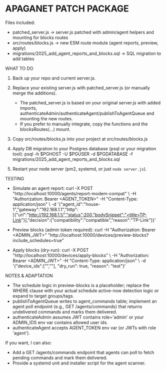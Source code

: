 APAGANET PATCH PACKAGE
======================

Files included:
- patched_server.js        -> server.js patched with admin/agent helpers and mounting for blocks routes
- src/routes/blocks.js     -> new ESM route module (agent reports, preview, apply)
- migrations/2025_add_agent_reports_and_blocks.sql  -> SQL migration to add tables

WHAT TO DO
1) Back up your repo and current server.js.
2) Replace your existing server.js with patched_server.js (or manually merge the additions).
   - The patched_server.js is based on your original server.js with added imports,
     authenticateAdmin/authenticateAgent/publishToAgentQueue and mounting the new routes.
   - If you prefer to manually integrate, copy the functions and the blocksRoutes(...) mount.

3) Copy src/routes/blocks.js into your project at src/routes/blocks.js

4) Apply DB migration to your Postgres database (psql or your migration tool):
   psql -h $PGHOST -U $PGUSER -d $PGDATABASE -f migrations/2025_add_agent_reports_and_blocks.sql

5) Restart your node server (pm2, systemd, or just `node server.js`).

TESTING
- Simulate an agent report:
  curl -X POST "http://localhost:10000/agents/report-modem-compat" \\
    -H "Authorization: Bearer <AGENT_TOKEN>" -H "Content-Type: application/json" \\
    -d '{"agent_id":"house-1","gateway":"192.168.1.1","http":[{"url":"http://192.168.1.1/","status":200,"bodySnippet":"<title>TP-Link</title>"}],"decision":{"compatibility":"compatible","reason":"TP-Link"}}'

- Preview blocks (admin token required):
  curl -H "Authorization: Bearer <ADMIN_JWT>" "http://localhost:10000/devices/preview-blocks?include_schedules=true"

- Apply blocks (dry-run):
  curl -X POST "http://localhost:10000/devices/apply-blocks" \\
    -H "Authorization: Bearer <ADMIN_JWT>" -H "Content-Type: application/json" \\
    -d '{"device_ids":["<id1>","<id2>"], "dry_run": true, "reason": "test"}'

NOTES & ADAPTATION
- The schedule logic in preview-blocks is a placeholder; replace the WHERE clause
  with your actual schedule active-now detection logic or expand to target groups/tags.
- publishToAgentQueue writes to agent_commands table; implement an agent poll endpoint
  (e.g., GET /agents/commands) that returns undelivered commands and marks them delivered.
- authenticateAdmin assumes JWT contains role='admin' or your ADMIN_IDS env var contains allowed user ids.
- authenticateAgent accepts AGENT_TOKEN env var (or JWTs with role 'agent').

If you want, I can also:
- Add a GET /agents/commands endpoint that agents can poll to fetch pending commands and mark them delivered.
- Provide a systemd unit and installer script for the agent scanner.

